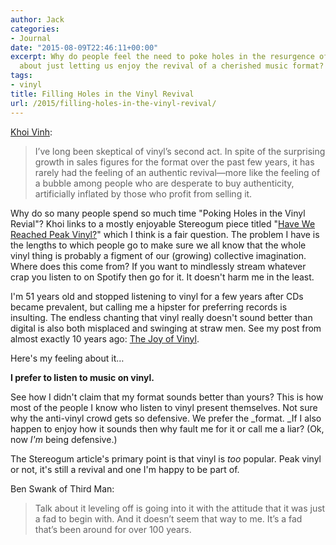 ```yaml
---
author: Jack
categories:
- Journal
date: "2015-08-09T22:46:11+00:00"
excerpt: Why do people feel the need to poke holes in the resurgence of vinyl? How
  about just letting us enjoy the revival of a cherished music format?
tags:
- vinyl
title: Filling Holes in the Vinyl Revival
url: /2015/filling-holes-in-the-vinyl-revival/
---
```


[Khoi Vinh][1]:

> I’ve long been skeptical of vinyl’s second act. In spite of the surprising growth in sales figures for the format over the past few years, it has rarely had the feeling of an authentic revival—more like the feeling of a bubble among people who are desperate to buy authenticity, artificially inflated by those who profit from selling it.

Why do so many people spend so much time "Poking Holes in the Vinyl Revial"? Khoi links to a mostly enjoyable Stereogum piece titled "[Have We Reached Peak Vinyl?][2]" which I think is a fair question. The problem I have is the lengths to which people go to make sure we all know that the whole vinyl thing is probably a figment of our (growing) collective imagination. Where does this come from? If you want to mindlessly stream whatever crap you listen to on Spotify then go for it. It doesn't harm me in the least.

I'm 51 years old and stopped listening to vinyl for a few years after CDs became prevalent, but calling me a hipster for preferring records is insulting. The endless chanting that vinyl really doesn't sound better than digital is also both misplaced and swinging at straw men. See my post from almost exactly 10 years ago: [The Joy of Vinyl][3].

Here's my feeling about it&#8230;

**I prefer to listen to music on vinyl.**

See how I didn't claim that my format sounds better than yours? This is how most of the people I know who listen to vinyl present themselves. Not sure why the anti-vinyl crowd gets so defensive. We prefer the _format. _If I also happen to enjoy how it sounds then why fault me for it or call me a liar? (Ok, now _I'm_ being defensive.)

The Stereogum article's primary point is that vinyl is _too_ popular. Peak vinyl or not, it's still a revival and one I'm happy to be part of.

Ben Swank of Third Man:

> Talk about it leveling off is going into it with the attitude that it was just a fad to begin with. And it doesn’t seem that way to me. It’s a fad that’s been around for over 100 years.

&nbsp;

 [1]: http://www.subtraction.com/2015/08/09/poking-holes-in-the-vinyl-revival/
 [2]: http://www.stereogum.com/featured/have-we-reached-peak-vinyl/
 [3]: /2005/the-joy-of-vinyl/
